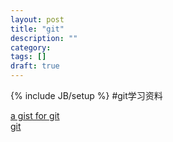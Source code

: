 ```yaml
---
layout: post
title: "git"
description: ""
category: 
tags: []
draft: true
---
```

{% include JB/setup %}
#git学习资料

[a gist for git](https://gist.github.com/jbenet/ee6c9ac48068889b0912)  
[git](http://gitref.cyj.me/zh/remotes/)  
